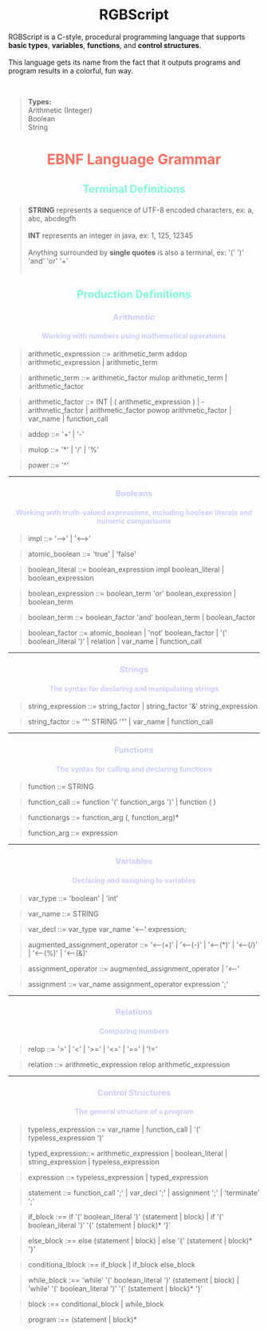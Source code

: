 # <center> RGBScript

RGBScript is a C-style, procedural programming language that supports **basic types**, **variables**, **functions**, and **control structures**.
<br><br>This language gets its name from the fact that it outputs programs and program results in a colorful, fun way.

<br>

>**Types:**
<br>Arithmetic (Integer)
<br>Boolean
<br>String


# <center> <p style="color:#FF6F61">EBNF Language Grammar 


## <center> <p style="color:#7fffd4">Terminal Definitions
>**STRING** represents a sequence of UTF-8 encoded characters, ex: a, abc, abcdegfh
<br><br>
**INT** represents an integer in java, ex: 1, 125, 12345
<br><br>
Anything surrounded by **single quotes** is also a terminal, ex: '(' ')' 'and' 'or' '+'
<br><br>


## <center> <p style="color:#7fffd4">Production Definitions



### <center> <p style="color:#CCCCFF"> Arithmetic
#### <center> <p style="color:#CCCCFF">Working with numbers using mathematical operations


>arithmetic_expression ::= arithmetic_term addop arithmetic_expression
    | arithmetic_term


>arithmetic_term ::= arithmetic_factor mulop arithmetic_term
    | arithmetic_factor


>arithmetic_factor ::= INT
    | ( arithmetic_expression )
    | - arithmetic_factor
    | arithmetic_factor powop arithmetic_factor
    | var_name
    | function_call


>addop ::= '+'
    | '-'


>mulop ::= '*'
    | '/'
    | '%'


>power ::= '^'



---

### <center> <p style="color:#CCCCFF">Booleans
#### <center> <p style="color:#CCCCFF">Working with truth-valued expressions, including boolean literals and numeric comparisons


>impl ::= '-->'
    | '<-->'


>atomic_boolean ::= 'true'
    | 'false'


>boolean_literal ::= boolean_expression impl boolean_literal
    | boolean_expression


>boolean_expression ::= boolean_term 'or' boolean_expression
    | boolean_term


>boolean_term ::= boolean_factor 'and' boolean_term
    | boolean_factor


>boolean_factor ::= atomic_boolean
    | 'not' boolean_factor
    | '(' boolean_literal ')'
    | relation
    | var_name
    | function_call



---
### <center> <p style="color:#CCCCFF">Strings
#### <center> <p style="color:#CCCCFF">The syntax for declaring and manipulating strings


>string_expression ::= string_factor
    | string_factor '&' string_expression


>string_factor ::= '"' STRING '"'
    | var_name
    | function_call


---

### <center> <p style="color:#CCCCFF">Functions
#### <center> <p style="color:#CCCCFF">The syntax for calling and declaring functions
>function ::= STRING


>function_call ::= function '(' function_args ')'
    | function ( )


>functionargs ::= function_arg (, function_arg)*


>function_arg ::= expression



---

### <center> <p style="color:#CCCCFF">Variables
#### <center> <p style="color:#CCCCFF">Declaring and assigning to variables

>var_type ::= 'boolean'
    | 'int'


>var_name ::= STRING


>var_decl ::= var_type var_name '<--' expression;


>augmented_assignment_operator ::= '<--(+)'
    | '<--(-)'
    | '<--(*)'
    | '<--(/)'
    | '<--(%)'
    | '<--(&)'

>assignment_operator ::= augmented_assignment_operator
    | '<--'




>assignment ::= var_name assignment_operator expression ';'




---
### <center> <p style="color:#CCCCFF">Relations
#### <center> <p style="color:#CCCCFF">Comparing numbers

>relop ::= '>'
    | '<'
    | '>='
    | '<='
    | '=='
    | '!='


>relation ::= arithmetic_expression relop arithmetic_expression


---
### <center> <p style="color:#CCCCFF">Control Structures
#### <center> <p style="color:#CCCCFF">The general structure of a program


>typeless_expression ::= var_name
    | function_call
    | '(' typeless_expression ')'

>typed_expression::= arithmetic_expression
    | boolean_literal
    | string_expression
    | typeless_expression

>expression ::= typeless_expression
    | typed_expression


>statement ::= function_call ';'
    | var_decl ';'
    | assignment ';'
>   | 'terminate' ';'


>if_block :== if '(' boolean_literal ')' (statement | block)
    | if '(' boolean_literal ')' '{' (statement | block)* '}'


>else_block :== else (statement | block)
    | else '{' (statement | block)* '}'


>conditiona_lblock :== if_block
    | if_block else_block


>while_block :== 'while' '(' boolean_literal ')' (statement | block)
    | 'while' '(' boolean_literal ')' '{' (statement | block)* '}'


>block :== conditional_block
    | while_block


>program :== (statement | block)*